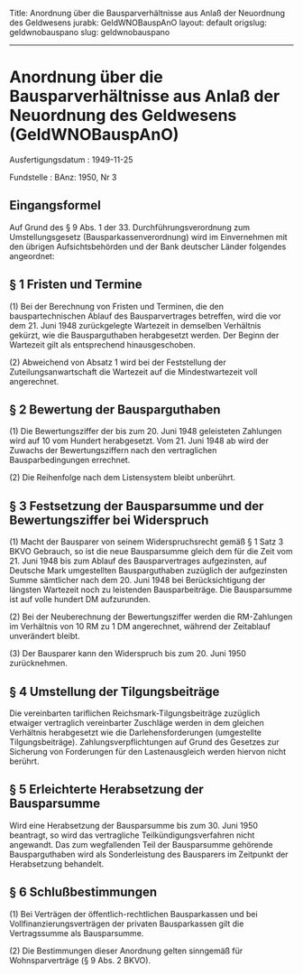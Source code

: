 Title: Anordnung über die Bausparverhältnisse aus Anlaß der Neuordnung des Geldwesens
jurabk: GeldWNOBauspAnO
layout: default
origslug: geldwnobauspano
slug: geldwnobauspano

---

# Anordnung über die Bausparverhältnisse aus Anlaß der Neuordnung des Geldwesens (GeldWNOBauspAnO)

Ausfertigungsdatum
:   1949-11-25

Fundstelle
:   BAnz: 1950, Nr 3



## Eingangsformel

Auf Grund des § 9 Abs. 1 der 33. Durchführungsverordnung zum
Umstellungsgesetz (Bausparkassenverordnung) wird im Einvernehmen mit
den übrigen Aufsichtsbehörden und der Bank deutscher Länder folgendes
angeordnet:


## § 1 Fristen und Termine

(1) Bei der Berechnung von Fristen und Terminen, die den
bauspartechnischen Ablauf des Bausparvertrages betreffen, wird die vor
dem 21. Juni 1948 zurückgelegte Wartezeit in demselben Verhältnis
gekürzt, wie die Bausparguthaben herabgesetzt werden. Der Beginn der
Wartezeit gilt als entsprechend hinausgeschoben.

(2) Abweichend von Absatz 1 wird bei der Feststellung der
Zuteilungsanwartschaft die Wartezeit auf die Mindestwartezeit voll
angerechnet.


## § 2 Bewertung der Bausparguthaben

(1) Die Bewertungsziffer der bis zum 20. Juni 1948 geleisteten
Zahlungen wird auf 10 vom Hundert herabgesetzt. Vom 21. Juni 1948 ab
wird der Zuwachs der Bewertungsziffern nach den vertraglichen
Bausparbedingungen errechnet.

(2) Die Reihenfolge nach dem Listensystem bleibt unberührt.


## § 3 Festsetzung der Bausparsumme und der Bewertungsziffer bei Widerspruch

(1) Macht der Bausparer von seinem Widerspruchsrecht gemäß § 1 Satz 3
BKVO Gebrauch, so ist die neue Bausparsumme gleich dem für die Zeit
vom 21. Juni 1948 bis zum Ablauf des Bausparvertrages aufgezinsten,
auf Deutsche Mark umgestellten Bausparguthaben zuzüglich der
aufgezinsten Summe sämtlicher nach dem 20. Juni 1948 bei
Berücksichtigung der längsten Wartezeit noch zu leistenden
Bausparbeiträge. Die Bausparsumme ist auf volle hundert DM
aufzurunden.

(2) Bei der Neuberechnung der Bewertungsziffer werden die RM-Zahlungen
im Verhältnis von 10 RM zu 1 DM angerechnet, während der Zeitablauf
unverändert bleibt.

(3) Der Bausparer kann den Widerspruch bis zum 20. Juni 1950
zurücknehmen.


## § 4 Umstellung der Tilgungsbeiträge

Die vereinbarten tariflichen Reichsmark-Tilgungsbeiträge zuzüglich
etwaiger vertraglich vereinbarter Zuschläge werden in dem gleichen
Verhältnis herabgesetzt wie die Darlehensforderungen (umgestellte
Tilgungsbeiträge). Zahlungsverpflichtungen auf Grund des Gesetzes zur
Sicherung von Forderungen für den Lastenausgleich werden hiervon nicht
berührt.


## § 5 Erleichterte Herabsetzung der Bausparsumme

Wird eine Herabsetzung der Bausparsumme bis zum 30. Juni 1950
beantragt, so wird das vertragliche Teilkündigungsverfahren nicht
angewandt. Das zum wegfallenden Teil der Bausparsumme gehörende
Bausparguthaben wird als Sonderleistung des Bausparers im Zeitpunkt
der Herabsetzung behandelt.


## § 6 Schlußbestimmungen

(1) Bei Verträgen der öffentlich-rechtlichen Bausparkassen und bei
Vollfinanzierungsverträgen der privaten Bausparkassen gilt die
Vertragssumme als Bausparsumme.

(2) Die Bestimmungen dieser Anordnung gelten sinngemäß für
Wohnsparverträge (§ 9 Abs. 2 BKVO).


